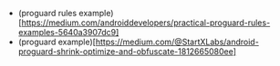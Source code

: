 * (proguard rules example)[https://medium.com/androiddevelopers/practical-proguard-rules-examples-5640a3907dc9]
* (proguard example)[https://medium.com/@StartXLabs/android-proguard-shrink-optimize-and-obfuscate-1812665080ee]
